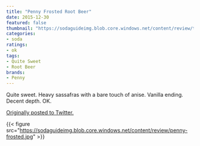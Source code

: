 ```yaml
---
title: "Penny Frosted Root Beer"
date: 2015-12-30
featured: false
thumbnail: "https://sodaguideimg.blob.core.windows.net/content/review/thumbs/penny-frosted.jpg"
categories:
- soda
ratings:
- ok
tags:
- Quite Sweet
- Root Beer
brands:
- Penny
---
```


Quite sweet. Heavy sassafras with a bare touch of anise. Vanilla ending. Decent depth. OK.

[Originally posted to Twitter.](https://twitter.com/Cavorter/status/682302544819929088)

{{< figure src="https://sodaguideimg.blob.core.windows.net/content/review/penny-frosted.jpg" >}}
